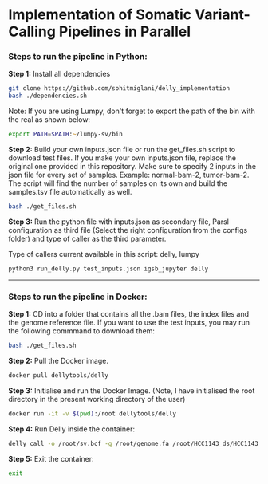 # Implementation of Somatic Variant-Calling Pipelines in Parallel

### Steps to run the pipeline in Python:

<b>Step 1:</b> Install all dependencies

```zsh
git clone https://github.com/sohitmiglani/delly_implementation
bash ./dependencies.sh
```

Note: If you are using Lumpy, don't forget to export the path of the bin with the real as shown below:

```zsh
export PATH=$PATH:~/lumpy-sv/bin
```

<b>Step 2:</b> Build your own inputs.json file or run the get_files.sh script to download test files. If you make your own inputs.json file, replace the original one provided in this repository. Make sure to specify 2 inputs in the json file for every set of samples. Example: normal-bam-2, tumor-bam-2. The script will find the number of samples on its own and build the samples.tsv file automatically as well.

```zsh
bash ./get_files.sh
```

<b>Step 3:</b> Run the python file with inputs.json as secondary file, Parsl configuration as third file (Select the right configuration from the configs folder) and type of caller as the third parameter.

Type of callers current available in this script: delly, lumpy

```python
python3 run_delly.py test_inputs.json igsb_jupyter delly
```

<hr/>

### Steps to run the pipeline in Docker:

<b>Step 1:</b> CD into a folder that contains all the .bam files, the index files and the genome reference file. If you want to use the test inputs, you may run the following commmand to download them:

```zsh
bash ./get_files.sh
```

<b>Step 2:</b> Pull the Docker image.
```zsh
docker pull dellytools/delly
```

<b>Step 3:</b> Initialise and run the Docker Image. (Note, I have initialised the root directory in the present working directory of the user)
```zsh
docker run -it -v $(pwd):/root dellytools/delly  
```

<b>Step 4:</b> Run Delly inside the container:

```zsh
delly call -o /root/sv.bcf -g /root/genome.fa /root/HCC1143_ds/HCC1143.bam /root/HCC1143_ds/HCC1143_BL.bam
```

<b>Step 5:</b> Exit the container:

```zsh
exit
```
